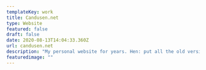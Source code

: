 ```yaml
---
templateKey: work
title: Candusen.net
type: Website
featured: false
draft: false
date: 2020-08-13T14:04:33.360Z
url: candusen.net
description: "My personal website for years. Hen: put all the old versions on there!"
featuredimage: ""
---
```

